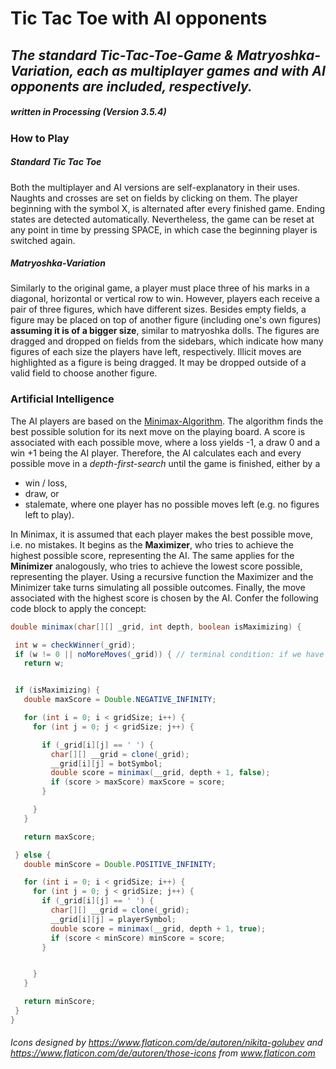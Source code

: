 # Tic Tac Toe with AI opponents
## *The standard Tic-Tac-Toe-Game & Matryoshka-Variation, each as multiplayer games and with AI opponents are included, respectively.*
##### written in Processing (Version 3.5.4)

### How to Play
##### Standard Tic Tac Toe
Both the multiplayer and AI versions are self-explanatory in their uses. Naughts and crosses are set on fields by clicking on them. The player beginning with the symbol X, is alternated after every finished game. Ending states are detected automatically. Nevertheless, the game can be reset at any point in time by pressing SPACE, in which case the beginning player is switched again.
##### Matryoshka-Variation
Similarly to the original game, a player must place three of his marks in a diagonal, horizontal or vertical row to win. However, players each receive a pair of three figures, which have different sizes. Besides empty fields, a figure may be placed on top of another figure (including one's own figures) **assuming it is of a bigger size**, similar to matryoshka dolls. The figures are dragged and dropped on fields from the sidebars, which indicate how many figures of each size the players have left, respectively. Illicit moves are highlighted as a figure is being dragged. It may be dropped outside of a valid field to choose another figure.

### Artificial Intelligence
The AI players are based on the [Minimax-Algorithm](https://en.wikipedia.org/wiki/Minimax "Wikipedia: The Minimax Algorithm"). The algorithm finds the best possible solution for its next move on the playing board. A score is associated with each possible move, where a loss yields -1, a draw 0 and a win +1 being the AI player. Therefore, the AI calculates each and every possible move in a *depth-first-search* until the game is finished, either by a
- win / loss,
- draw, or 
- stalemate, where one player has no possible moves left (e.g. no figures left to play).

In Minimax, it is assumed that each player makes the best possible move, i.e. no mistakes. It begins as the **Maximizer**, who tries to achieve the highest possible score, representing the AI. The same applies for the **Minimizer** analogously, who tries to achieve the lowest score possible, representing the player. Using a recursive function the Maximizer and the Minimizer take turns simulating all possible outcomes. Finally, the move associated with the highest score is chosen by the AI. Confer the following code block to apply the concept:
 
 ```java
double minimax(char[][] _grid, int depth, boolean isMaximizing) {

  int w = checkWinner(_grid); 
  if (w != 0 || noMoreMoves(_grid)) { // terminal condition: if we have a clear winner or the board is full (no more moves to play)
    return w;


  if (isMaximizing) {
    double maxScore = Double.NEGATIVE_INFINITY;

    for (int i = 0; i < gridSize; i++) {
      for (int j = 0; j < gridSize; j++) {

        if (_grid[i][j] == ' ') {
          char[][] __grid = clone(_grid);
          __grid[i][j] = botSymbol;
          double score = minimax(__grid, depth + 1, false);
          if (score > maxScore) maxScore = score;
        }

      }
    }

    return maxScore;

  } else {
    double minScore = Double.POSITIVE_INFINITY;

    for (int i = 0; i < gridSize; i++) {
      for (int j = 0; j < gridSize; j++) {
        if (_grid[i][j] == ' ') {
          char[][] __grid = clone(_grid);
          __grid[i][j] = playerSymbol;
          double score = minimax(__grid, depth + 1, true);
          if (score < minScore) minScore = score;
        }


      }
    }

    return minScore;
  }
}
 ```

###### Icons designed by https://www.flaticon.com/de/autoren/nikita-golubev and https://www.flaticon.com/de/autoren/those-icons from www.flaticon.com
